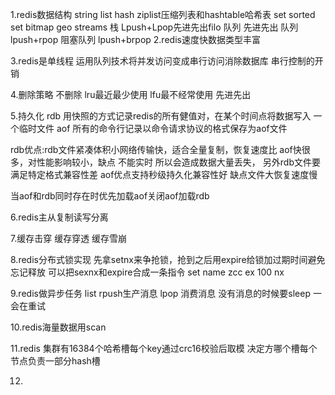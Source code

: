 1.redis数据结构
string 
list
hash ziplist压缩列表和hashtable哈希表
set
sorted set
bitmap
geo
streams
栈 Lpush+Lpop先进先出filo
队列 先进先出 队列 lpush+rpop
阻塞队列 lpush+brpop
2.redis速度快数据类型丰富

3.redis是单线程 运用队列技术将并发访问变成串行访问消除数据库
串行控制的开销

4.删除策略
不删除 lru最近最少使用 lfu最不经常使用 先进先出

5.持久化
rdb
用快照的方式记录redis的所有健值对，在某个时间点将数据写入
一个临时文件
aof
所有的命令行记录以命令请求协议的格式保存为aof文件

rdb优点:rdb文件紧凑体积小网络传输快，适合全量复制，恢复速度比
aof快很多，对性能影响较小，缺点 不能实时 所以会造成数据大量丢失，
另外rdb文件要满足特定格式兼容性差
aof优点支持秒级持久化兼容性好 缺点文件大恢复速度慢

当aof和rdb同时存在时优先加载aof关闭aof加载rdb

6.redis主从复制读写分离

7.缓存击穿 缓存穿透 缓存雪崩

8.redis分布式锁实现
先拿setnx来争抢锁，抢到之后用expire给锁加过期时间避免忘记释放
可以把sexnx和expire合成一条指令
set name zcc ex 100 nx

9.redis做异步任务
list rpush生产消息 lpop 消费消息 没有消息的时候要sleep
一会在重试


10.redis海量数据用scan

11.redis 集群有16384个哈希槽每个key通过crc16校验后取模
决定方哪个槽每个节点负责一部分hash槽


12.
